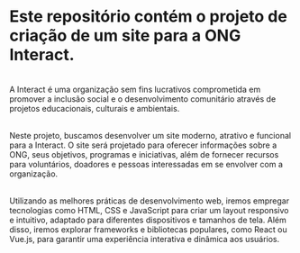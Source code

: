 <h1> Este repositório contém o projeto de criação de um site para a ONG Interact. </h1> <br>
A Interact é uma organização sem fins lucrativos comprometida em promover a inclusão social e o desenvolvimento comunitário através de projetos educacionais, culturais e ambientais. <br><br>

Neste projeto, buscamos desenvolver um site moderno, atrativo e funcional para a Interact. O site será projetado para oferecer informações sobre a ONG, seus objetivos, programas e iniciativas, além de fornecer recursos para voluntários, doadores e pessoas interessadas em se envolver com a organização.<br><br>

Utilizando as melhores práticas de desenvolvimento web, iremos empregar tecnologias como HTML, CSS e JavaScript para criar um layout responsivo e intuitivo, adaptado para diferentes dispositivos e tamanhos de tela. Além disso, iremos explorar frameworks e bibliotecas populares, como React ou Vue.js, para garantir uma experiência interativa e dinâmica aos usuários.

